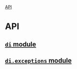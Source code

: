 [API](/docs/api.md)

# API

## [`di` module](/docs/api/di/di.md)
## [`di.exceptions` module](/docs/api/di/exceptions/exceptions.md)


